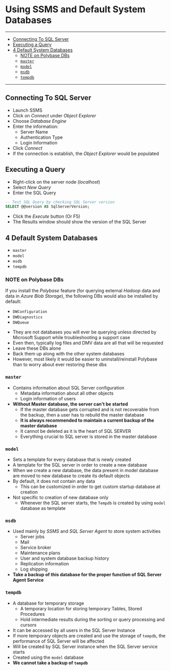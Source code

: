 # Using SSMS and Default System Databases

---

- [Connecting To SQL Server](#connecting-to-sql-server)
- [Executing a Query](#executing-a-query)
- [4 Default System Databases](#4-default-system-databases)
  - [NOTE on Polybase DBs](#note-on-polybase-dbs)
  - [`master`](#master)
  - [`model`](#model)
  - [`msdb`](#msdb)
  - [`tempdb`](#tempdb)

---

## Connecting To SQL Server

- Launch SSMS
- Click on *Connect* under *Object Explorer*
- Choose *Database Engine*
- Enter the information:
  - Server Name
  - Authentication Type
  - Login Information
- Click *Connect*
- If the connection is establish, the *Object Explorer* would be populated

## Executing a Query

- Right-click on the server node (*localhost*)
- Select *New Query*
- Enter the SQL Query

```sql
-- Test SQL Query by checking SQL Server version
SELECT @@version AS SqlServerVersion;
```

- Click the *Execute* button (Or F5)
- The Results window should show the version of the SQL Server

## 4 Default System Databases

- `master`
- `model`
- `msdb`
- `tempdb`

### NOTE on Polybase DBs

If you install the *Polybase* feature (for querying external *Hadoop* data and data in *Azure Blob Storage*), the following DBs would also be installed by default:

- `DWConfiguration`
- `DWDiagnostics`
- `DWQueue`

<!---->
- They are not databases you will ever be querying unless directed by Microsoft Support while troubleshooting a support case
- Even then, typically log files and DMV data are all that will be requested
- Leave these DBs alone
- Back them up along with the other system databases
- However, most likely it would be easier to uninstall/reinstall Polybase than to worry about ever restoring these dbs

### `master`

- Contains information about SQL Server configuration
  - Metadata information about all other objects
  - Login information of users
- **Without Master database, the server can't be started**
  - If the master database gets corrupted and is not recoverable from the backup, then a user has to rebuild the master database
  - **It is always recommended to maintain a current backup of the master database**
  - It cannot be deleted as it is the heart of SQL SERVER
  - Everything crucial to SQL server is stored in the master database

### `model`

- Sets a template for every database that is newly created
- A template for the SQL server in order to create a new database
- When we create a new database, the data present in model database are moved to new database to create its default objects
- By default, it does not contain any data
  - This can be customized in order to get custom startup database at creation
- Not specific to creation of new database only
  - Whenever the SQL server starts, the `Tempdb` is created by using `model` database as template

### `msdb`

- Used mainly by *SSMS* and *SQL Server Agent* to store system activities
  - Server jobs
  - Mail
  - Service broker
  - Maintenance plans
  - User and system database backup history
  - Replication information
  - Log shipping
- **Take a backup of this database for the proper function of SQL Server Agent Service**

### `tempdb`

- A database for temporary storage
  - A temporary location for storing temporary Tables, Stored Procedures
  - Hold intermediate results during the sorting or query processing and cursors
- It can be accessed by all users in the SQL Server Instance
- If more temporary objects are created and use the storage of ``tempdb``, the performance of SQL Server will be affected
- Will be created by SQL Server instance when the SQL Server service starts
- Created using the `model` database
- **We cannot take a backup of `tempdb`**
